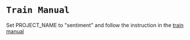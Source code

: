 # `Train Manual`

Set PROJECT_NAME to "sentiment" and follow the instruction in the [train manual](https://github.com/AirPR/ml-mesh/tree/develop/projects/manual/train/README.md)
